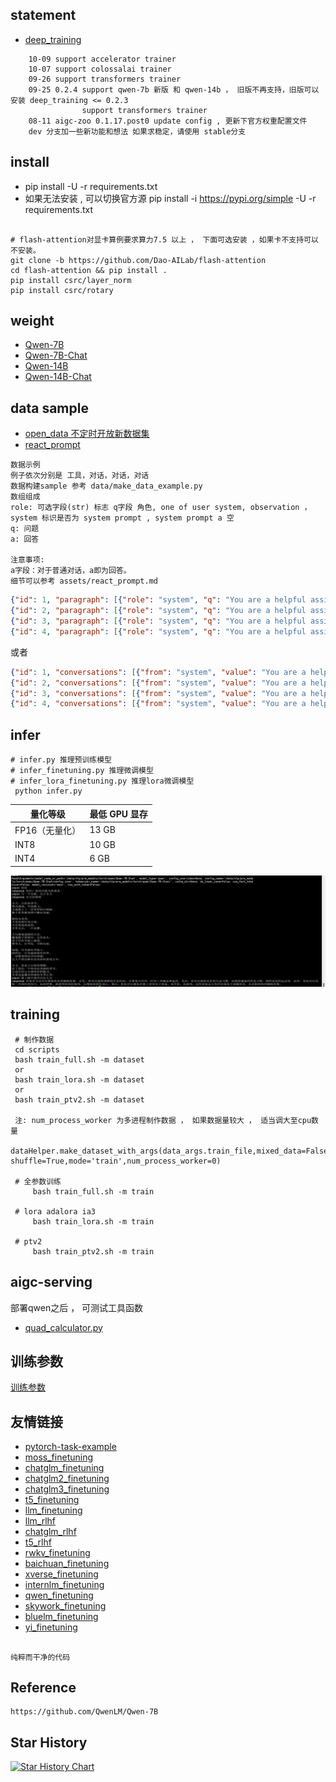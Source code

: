 ##  statement
- [deep_training](https://github.com/ssbuild/deep_training)

```text
    10-09 support accelerator trainer
    10-07 support colossalai trainer
    09-26 support transformers trainer
    09-25 0.2.4 support qwen-7b 新版 和 qwen-14b ， 旧版不再支持，旧版可以安装 deep_training <= 0.2.3
                support transformers trainer
    08-11 aigc-zoo 0.1.17.post0 update config , 更新下官方权重配置文件 
    dev 分支加一些新功能和想法 如果求稳定，请使用 stable分支

```
   


## install
  - pip install -U -r requirements.txt
  - 如果无法安装 , 可以切换官方源 pip install -i https://pypi.org/simple -U -r requirements.txt  

```text

# flash-attention对显卡算例要求算力7.5 以上 ， 下面可选安装 ，如果卡不支持可以不安装。
git clone -b https://github.com/Dao-AILab/flash-attention
cd flash-attention && pip install .
pip install csrc/layer_norm
pip install csrc/rotary
```


## weight

 - [Qwen-7B](https://huggingface.co/Qwen/Qwen-7B)
 - [Qwen-7B-Chat](https://huggingface.co/Qwen/Qwen-7B-Chat)
 - [Qwen-14B](https://huggingface.co/Qwen/Qwen-14B)
 - [Qwen-14B-Chat](https://huggingface.co/Qwen/Qwen-14B-Chat)



## data sample
- [open_data 不定时开放新数据集](https://github.com/ssbuild/open_data)
- [react_prompt](assets/react_prompt.md)

```text
数据示例
例子依次分别是 工具，对话，对话，对话
数据构建sample 参考 data/make_data_example.py
数组组成  
role: 可选字段(str) 标志 q字段 角色, one of user system, observation ，system 标识是否为 system prompt , system prompt a 空 
q: 问题
a: 回答

注意事项:
a字段：对于普通对话，a即为回答。
细节可以参考 assets/react_prompt.md
```

```json
{"id": 1, "paragraph": [{"role": "system", "q": "You are a helpful assistant.", "a": ""}, {"role": "user", "q": "Answer the following questions as best you can. You have access to the following tools:\n\nquark_search: Call this tool to interact with the 夸克搜索 API. What is the 夸克搜索 API useful for? 夸克搜索是一个通用搜索引擎，可用于访问互联网、查询百科知识、了解时事新闻等。 Parameters: [{\"name\": \"search_query\", \"description\": \"搜索关键词或短语\", \"required\": true, \"schema\": {\"type\": \"string\"}}] Format the arguments as a JSON object.\n\nimage_gen: Call this tool to interact with the 通义万相 API. What is the 通义万相 API useful for? 通义万相是一个AI绘画（图像生成）服务，输入文本描述，返回根据文本作画得到的图片的URL Parameters: [{\"name\": \"query\", \"description\": \"中文关键词，描述了希望图像具有什么内容\", \"required\": true, \"schema\": {\"type\": \"string\"}}] Format the arguments as a JSON object.\n\nUse the following format:\n\nQuestion: the input question you must answer\nThought: you should always think about what to do\nAction: the action to take, should be one of [quark_search,image_gen]\nAction Input: the input to the action\nObservation: the result of the action\n... (this Thought/Action/Action Input/Observation can be repeated zero or more times)\nThought: I now know the final answer\nFinal Answer: the final answer to the original input question\n\nBegin!\n\nQuestion: 现在给我画个五彩斑斓的黑", "a": "\nThought: 我应该使用通义万相API来生成一张五彩斑斓的黑的图片。\nAction: image_gen\nAction Input: {\"query\": \"五彩斑斓的黑\"}\n            "}, {"role": "observation", "q": "Observation: \n{\"status_code\": 200, \"request_id\": \"3d894da2-0e26-9b7c-bd90-102e5250ae03\", \"code\": null, \"message\": \"\", \"output\": {\"task_id\": \"2befaa09-a8b3-4740-ada9-4d00c2758b05\", \"task_status\": \"SUCCEEDED\", \"results\": [{\"url\": \"https://dashscope-result-sh.oss-cn-shanghai.aliyuncs.com/1e5e2015/20230801/1509/6b26bb83-469e-4c70-bff4-a9edd1e584f3-1.png\"}], \"task_metrics\": {\"TOTAL\": 1, \"SUCCEEDED\": 1, \"FAILED\": 0}}, \"usage\": {\"image_count\": 1}}\n", "a": "\nThought: 我已经成功使用通义万相API生成了一张五彩斑斓的黑的图片。\nFinal Answer: 我已经成功使用通义万相API生成了一张五彩斑斓的黑的图片https://dashscope-result-sh.oss-cn-shanghai.aliyuncs.com/1e5e2015/20230801/1509/6b26bb83-469e-4c70-bff4-a9edd1e584f3-1.png。\n            "}]}
{"id": 2, "paragraph": [{"role": "system", "q": "You are a helpful assistant.", "a": ""}, {"q": "从南京到上海的路线", "a": "你好，南京到上海的路线如下：\n1. 南京到上海，可以乘坐南京地铁1号线，在南京站乘坐轨道交通1号线。\n2. 南京到浦东机场，可以搭乘上海地铁1号，在陆家嘴站乘坐地铁1线，在浦东国际机场站乘坐机场快线，前往上海浦东国际机场。\n3. 上海到南京，可以换乘上海地铁2号线，从南京站换乘地铁2线，再从南京南站换乘地铁1路，然后到达上海站"}]}
{"id": 3, "paragraph": [{"role": "system", "q": "You are a helpful assistant.", "a": ""}, {"q": "写一个诗歌，关于冬天", "a": "冬夜寂静冷，\n云在天边飘，\n冰封白雪上， \n寒冷像一场雪。\n \n雪花融化成冰，\n像那雪花飘洒，\n在寒冷的冬天，\n感受春天的喜悦。\n 冬日里，\n风雪渐消，\n一片寂静，\n把快乐和温暖带回家。"}]}
{"id": 4, "paragraph": [{"role": "system", "q": "You are a helpful assistant.", "a": ""}, {"q": "晚上睡不着应该怎么办", "a": "晚上睡不着可能会让你感到焦虑或不舒服,但以下是一些可以帮助你入睡的方法:\n\n1. 制定规律的睡眠时间表:保持规律的睡眠时间表可以帮助你建立健康的睡眠习惯,使你更容易入睡。尽量在每天的相同时间上床,并在同一时间起床。\n2. 创造一个舒适的睡眠环境:确保睡眠环境舒适,安静,黑暗且温度适宜。可以使用舒适的床上用品,并保持房间通风。\n3. 放松身心:在睡前做些放松的活动,例如泡个热水澡,听些轻柔的音乐,阅读一些有趣的书籍等,有助于缓解紧张和焦虑,使你更容易入睡。\n4. 避免饮用含有咖啡因的饮料:咖啡因是一种刺激性物质,会影响你的睡眠质量。尽量避免在睡前饮用含有咖啡因的饮料,例如咖啡,茶和可乐。\n5. 避免在床上做与睡眠无关的事情:在床上做些与睡眠无关的事情,例如看电影,玩游戏或工作等,可能会干扰你的睡眠。\n6. 尝试呼吸技巧:深呼吸是一种放松技巧,可以帮助你缓解紧张和焦虑,使你更容易入睡。试着慢慢吸气,保持几秒钟,然后缓慢呼气。\n\n如果这些方法无法帮助你入睡,你可以考虑咨询医生或睡眠专家,寻求进一步的建议。"}]}
```
或者
```json
{"id": 1, "conversations": [{"from": "system", "value": "You are a helpful assistant."}, {"from": "user", "value": "Answer the following questions as best you can. You have access to the following tools:\n\nquark_search: Call this tool to interact with the 夸克搜索 API. What is the 夸克搜索 API useful for? 夸克搜索是一个通用搜索引擎，可用于访问互联网、查询百科知识、了解时事新闻等。 Parameters: [{\"name\": \"search_query\", \"description\": \"搜索关键词或短语\", \"required\": true, \"schema\": {\"type\": \"string\"}}] Format the arguments as a JSON object.\n\nimage_gen: Call this tool to interact with the 通义万相 API. What is the 通义万相 API useful for? 通义万相是一个AI绘画（图像生成）服务，输入文本描述，返回根据文本作画得到的图片的URL Parameters: [{\"name\": \"query\", \"description\": \"中文关键词，描述了希望图像具有什么内容\", \"required\": true, \"schema\": {\"type\": \"string\"}}] Format the arguments as a JSON object.\n\nUse the following format:\n\nQuestion: the input question you must answer\nThought: you should always think about what to do\nAction: the action to take, should be one of [quark_search,image_gen]\nAction Input: the input to the action\nObservation: the result of the action\n... (this Thought/Action/Action Input/Observation can be repeated zero or more times)\nThought: I now know the final answer\nFinal Answer: the final answer to the original input question\n\nBegin!\n\nQuestion: 现在给我画个五彩斑斓的黑"}, {"from": "assistant", "value": "\nThought: 我应该使用通义万相API来生成一张五彩斑斓的黑的图片。\nAction: image_gen\nAction Input: {\"query\": \"五彩斑斓的黑\"}\n            "}, {"from": "observation", "value": "Observation: \n{\"status_code\": 200, \"request_id\": \"3d894da2-0e26-9b7c-bd90-102e5250ae03\", \"code\": null, \"message\": \"\", \"output\": {\"task_id\": \"2befaa09-a8b3-4740-ada9-4d00c2758b05\", \"task_status\": \"SUCCEEDED\", \"results\": [{\"url\": \"https://dashscope-result-sh.oss-cn-shanghai.aliyuncs.com/1e5e2015/20230801/1509/6b26bb83-469e-4c70-bff4-a9edd1e584f3-1.png\"}], \"task_metrics\": {\"TOTAL\": 1, \"SUCCEEDED\": 1, \"FAILED\": 0}}, \"usage\": {\"image_count\": 1}}\n"}, {"from": "assistant", "value": "\nThought: 我已经成功使用通义万相API生成了一张五彩斑斓的黑的图片。\nFinal Answer: 我已经成功使用通义万相API生成了一张五彩斑斓的黑的图片https://dashscope-result-sh.oss-cn-shanghai.aliyuncs.com/1e5e2015/20230801/1509/6b26bb83-469e-4c70-bff4-a9edd1e584f3-1.png。\n            "}]}
{"id": 2, "conversations": [{"from": "system", "value": "You are a helpful assistant."}, {"from": "user", "value": "从南京到上海的路线"}, {"from": "assistant", "value": "你好，南京到上海的路线如下：\n1. 南京到上海，可以乘坐南京地铁1号线，在南京站乘坐轨道交通1号线。\n2. 南京到浦东机场，可以搭乘上海地铁1号，在陆家嘴站乘坐地铁1线，在浦东国际机场站乘坐机场快线，前往上海浦东国际机场。\n3. 上海到南京，可以换乘上海地铁2号线，从南京站换乘地铁2线，再从南京南站换乘地铁1路，然后到达上海站"}]}
{"id": 3, "conversations": [{"from": "system", "value": "You are a helpful assistant."}, {"from": "user", "value": "写一个诗歌，关于冬天"}, {"from": "assistant", "value": "冬夜寂静冷，\n云在天边飘，\n冰封白雪上， \n寒冷像一场雪。\n \n雪花融化成冰，\n像那雪花飘洒，\n在寒冷的冬天，\n感受春天的喜悦。\n 冬日里，\n风雪渐消，\n一片寂静，\n把快乐和温暖带回家。"}]}
{"id": 4, "conversations": [{"from": "system", "value": "You are a helpful assistant."}, {"from": "user", "value": "晚上睡不着应该怎么办"}, {"from": "assistant", "value": "晚上睡不着可能会让你感到焦虑或不舒服,但以下是一些可以帮助你入睡的方法:\n\n1. 制定规律的睡眠时间表:保持规律的睡眠时间表可以帮助你建立健康的睡眠习惯,使你更容易入睡。尽量在每天的相同时间上床,并在同一时间起床。\n2. 创造一个舒适的睡眠环境:确保睡眠环境舒适,安静,黑暗且温度适宜。可以使用舒适的床上用品,并保持房间通风。\n3. 放松身心:在睡前做些放松的活动,例如泡个热水澡,听些轻柔的音乐,阅读一些有趣的书籍等,有助于缓解紧张和焦虑,使你更容易入睡。\n4. 避免饮用含有咖啡因的饮料:咖啡因是一种刺激性物质,会影响你的睡眠质量。尽量避免在睡前饮用含有咖啡因的饮料,例如咖啡,茶和可乐。\n5. 避免在床上做与睡眠无关的事情:在床上做些与睡眠无关的事情,例如看电影,玩游戏或工作等,可能会干扰你的睡眠。\n6. 尝试呼吸技巧:深呼吸是一种放松技巧,可以帮助你缓解紧张和焦虑,使你更容易入睡。试着慢慢吸气,保持几秒钟,然后缓慢呼气。\n\n如果这些方法无法帮助你入睡,你可以考虑咨询医生或睡眠专家,寻求进一步的建议。"}]}
```



## infer
    # infer.py 推理预训练模型
    # infer_finetuning.py 推理微调模型
    # infer_lora_finetuning.py 推理lora微调模型
     python infer.py


| **量化等级**    | **最低 GPU 显存** |
| -------------- | ----------------- |
| FP16（无量化）   | 13 GB             |
| INT8           | 10 GB              |
| INT4           | 6 GB               |

   

![inference](assets/1.png)




## training
```text
 # 制作数据
 cd scripts
 bash train_full.sh -m dataset 
 or
 bash train_lora.sh -m dataset 
 or
 bash train_ptv2.sh -m dataset 
 
 注: num_process_worker 为多进程制作数据 ， 如果数据量较大 ， 适当调大至cpu数量
 dataHelper.make_dataset_with_args(data_args.train_file,mixed_data=False, shuffle=True,mode='train',num_process_worker=0)
 
 # 全参数训练 
     bash train_full.sh -m train
     
 # lora adalora ia3 
     bash train_lora.sh -m train
     
 # ptv2
     bash train_ptv2.sh -m train
```

## aigc-serving

部署qwen之后 ， 可测试工具函数
- [quad_calculator.py](https://github.com/ssbuild/aigc_serving/blob/main/tests/quad_calculator.py)



## 训练参数
[训练参数](args.MD)




## 友情链接

- [pytorch-task-example](https://github.com/ssbuild/pytorch-task-example)
- [moss_finetuning](https://github.com/ssbuild/chatmoss_finetuning)
- [chatglm_finetuning](https://github.com/ssbuild/chatglm_finetuning)
- [chatglm2_finetuning](https://github.com/ssbuild/chatglm2_finetuning)
- [chatglm3_finetuning](https://github.com/ssbuild/chatglm3_finetuning)
- [t5_finetuning](https://github.com/ssbuild/t5_finetuning)
- [llm_finetuning](https://github.com/ssbuild/llm_finetuning)
- [llm_rlhf](https://github.com/ssbuild/llm_rlhf)
- [chatglm_rlhf](https://github.com/ssbuild/chatglm_rlhf)
- [t5_rlhf](https://github.com/ssbuild/t5_rlhf)
- [rwkv_finetuning](https://github.com/ssbuild/rwkv_finetuning)
- [baichuan_finetuning](https://github.com/ssbuild/baichuan_finetuning)
- [xverse_finetuning](https://github.com/ssbuild/xverse_finetuning)
- [internlm_finetuning](https://github.com/ssbuild/internlm_finetuning)
- [qwen_finetuning](https://github.com/ssbuild/qwen_finetuning)
- [skywork_finetuning](https://github.com/ssbuild/skywork_finetuning)
- [bluelm_finetuning](https://github.com/ssbuild/bluelm_finetuning)
- [yi_finetuning](https://github.com/ssbuild/yi_finetuning)


## 
    纯粹而干净的代码



## Reference
    https://github.com/QwenLM/Qwen-7B




## Star History

[![Star History Chart](https://api.star-history.com/svg?repos=ssbuild/qwen_finetuning&type=Date)](https://star-history.com/#ssbuild/qwen_finetuning&Date)

